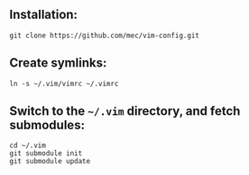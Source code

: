 ## Installation:

    git clone https://github.com/mec/vim-config.git

## Create symlinks:

    ln -s ~/.vim/vimrc ~/.vimrc

## Switch to the `~/.vim` directory, and fetch submodules:

    cd ~/.vim
    git submodule init
    git submodule update
